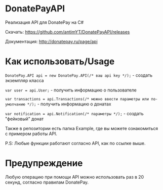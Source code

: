 # DonatePayAPI
Реализация API для DonatePay на C#

Скачать: https://github.com/antimYT/DonatePayAPI/releases

Документация: http://donatepay.ru/page/api

# Как использовать/Usage

`DonatePay.API api = new DonatePay.API(/* ваш api key */);` - создать экземпляр класса

`var user = api.User;` - получить информацию о пользователе

`var transactions = api.Transactions(/* можно ввести параметры или по-умолчанию */);` - получить информацию о донатах

`var notification = api.Notification(/* параметры */);` - создать "фейковый" донат

Также в репозитории есть папка Example, где вы можете ознакомиться с примером работы API.

P.S: Любые функции работают согласно API, как по ссылке выше.

# Предупреждение
Любую операцию при помощи API можно использовать раз в 20 секунд, согласно правилам DonatePay.
